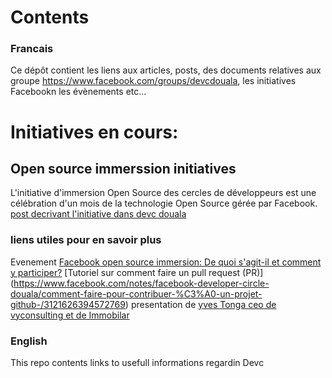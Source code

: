# Contents
### Francais
Ce dépôt contient les liens aux articles, posts, des documents relatives aux groupe https://www.facebook.com/groups/devcdouala, les initiatives Facebookn les évènements etc...

# Initiatives en cours:
## Open source immerssion initiatives
L'initiative d'immersion Open Source des cercles de développeurs est une célébration d'un mois de la technologie Open Source gérée par Facebook.
[post decrivant l'initiative dans devc douala](https://www.facebook.com/groups/devcdouala/permalink/626904544929487/)

### liens utiles pour en savoir plus
Evenement [Facebook open source immersion: De quoi s'agit-il et comment y participer?](https://www.facebook.com/events/694423391111412)
[Tutoriel sur comment faire un pull request (PR)] (https://www.facebook.com/notes/facebook-developer-circle-douala/comment-faire-pour-contribuer-%C3%A0-un-projet-github-/3121626394572769)
presentation de [yves Tonga ceo de vyconsulting et de Immobilar](https://docs.google.com/presentation/d/1RtOBDUbjneVp0Q2O_SIxvFopcPprifW38HyX4u5zy5c/edit)




### English
This repo contents links to usefull informations regardin Devc
